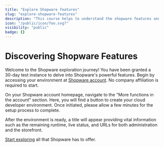 ```yaml
---
title: "Explore Shopware features"
slug: "explore-shopware-features"
description: "This course helps to understand the shopware features and explore them via a dummy instance."
icon: "/public/icon/foo.svg?" 
visibility: "public"
badge: {}
---
```


# Discovering Shopware Features

Welcome to the Shopware exploration journey! You have been granted a 30-day test instance to delve into Shopware's powerful features. Begin by accessing your environment at [Shopware account](https://account.shopware.com). No company affiliation is required to start.

On your Shopware account homepage, navigate to the "More functions in the account" section. Here, you will find a button to create your cloud developer environment. Once initiated, please allow a few minutes for the setup process to complete.

After the environment is ready, a title will appear providing vital information such as the remaining runtime, live status, and URLs for both administration and the storefront.

[Start exploring](https://docs.shopware.com/en/shopware-6-en/configuration) all that Shopware has to offer.

